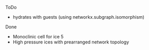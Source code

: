 ToDo
* hydrates with guests (using networkx.subgraph.isomorphism)

Done
* Monoclinic cell for ice 5 
* High pressure ices with prearranged network topology 
